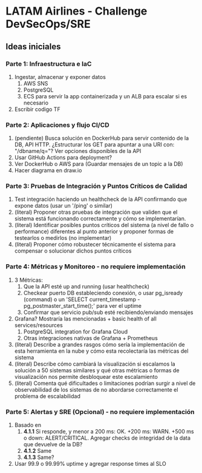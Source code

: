 # LATAM Airlines - Challenge DevSecOps/SRE

## Ideas iniciales
### Parte 1: Infraestructura e IaC
1. Ingestar, almacenar y exponer datos
   1. AWS SNS
   2. PostgreSQL
   3. ECS para servir la app containerizada y un ALB para escalar si es necesario
2. Escribir codigo TF

### Parte 2: Aplicaciones y flujo CI/CD
1. (pendiente) Busca solución en DockerHub para servir contenido de la DB, API HTTP. ¿Estructurar los GET para apuntar a una URI con: "/dbname/q="? Ver opciones disponibles de la API
2. Usar GitHub Actions para deployment?
3. Ver DockerHub o AWS para (Guardar mensajes de un topic a la DB)
4. Hacer diagrama en draw.io

### Parte 3: Pruebas de Integración y Puntos Críticos de Calidad
1. Test integración haciendo un healthcheck de la API confirmando que expone datos (usar un '/ping' o similar)
2. (literal) Proponer otras pruebas de integración que validen que el sistema está funcionando
correctamente y cómo se implementarían.
3. (literal) Identificar posibles puntos críticos del sistema (a nivel de fallo o performance)
diferentes al punto anterior y proponer formas de testearlos o medirlos (no
implementar)
4. (literal) Proponer cómo robustecer técnicamente el sistema para compensar o solucionar
dichos puntos críticos

### Parte 4: Métricas y Monitoreo - no requiere implementación
1. 3 Métricas:
   1. Que la API esté up and running (usar healthcheck)
   2. Checkear puerto DB estableciendo conexión, o usar pg_isready (command) o un 'SELECT current_timestamp - pg_postmaster_start_time();' para ver el uptime
   3. Confirmar que servicio pub/sub esté recibiendo/enviando mensajes 
2. Grafana? Mostraría las mencionadas + basic health of all services/resources
   1. PostgreSQL integration for Grafana Cloud
   2. Otras integraciones nativas de Grafana + Prometheus
3. (literal) Describe a grandes rasgos cómo sería la implementación de esta herramienta en la
nube y cómo esta recolectaría las métricas del sistema
4. (literal) Describe cómo cambiará la visualización si escalamos la solución a 50 sistemas
similares y qué otras métricas o formas de visualización nos permite desbloquear
este escalamiento
5. (literal) Comenta qué dificultades o limitaciones podrían surgir a nivel de observabilidad de
los sistemas de no abordarse correctamente el problema de escalabilidad

### Parte 5: Alertas y SRE (Opcional) - no requiere implementación
1. Basado en
   1. **4.1.1** Si responde, y menor a 200 ms: OK. +200 ms: WARN. +500 ms o down: ALERT/CRITICAL.  Agregar checks de integridad de la data que devuelve de la DB?
   2. **4.1.2** Same
   3. **4.1.3** Same? 
2. Usar 99.9 o 99.99% uptime y agregar response times al SLO